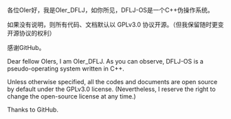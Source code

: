 各位OIer好，我是OIer_DFLJ，如你所见，DFLJ-OS是一个C++伪操作系统。

如果没有说明，则所有代码、文档默认以 GPLv3.0 协议开源。（但我保留随时更变开源协议的权利）

感谢GitHub。

Dear fellow OIers, I am OIer_DFLJ. As you can observe, DFLJ-OS is a pseudo-operating system written in C++.

Unless otherwise specified, all the codes and documents are open source by default under the GPLv3.0 license. (Nevertheless, I reserve the right to change the open-source license at any time.)

Thanks to GitHub.
